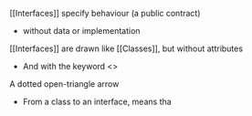 [[Interfaces]] specify behaviour (a public contract)
- without data or implementation

[[Interfaces]] are drawn like [[Classes]], but without attributes
- And with the keyword <<Interface>>

A dotted open-triangle arrow
- From a class to an interface, means tha